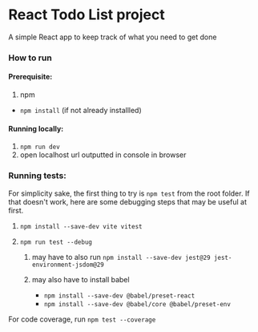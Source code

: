 # React Todo List project

A simple React app to keep track of what you need to get done

### How to run
#### Prerequisite:
1. npm

- `npm install` (if not already installled)

#### Running locally:
1. `npm run dev`
2. open localhost url outputted in console in browser

### Running tests:
For simplicity sake, the first thing to try is `npm test` from the root folder. If that doesn't work, here are some debugging steps that may be useful at first.

1. `npm install --save-dev vite vitest`
2. `npm run test --debug`
    
    1. may have to also run 
`npm install --save-dev jest@29 jest-environment-jsdom@29`
    2. may also have to install babel
        
        - `npm install --save-dev @babel/preset-react`
        - `npm install --save-dev @babel/core @babel/preset-env`

For code coverage, run `npm test --coverage`
